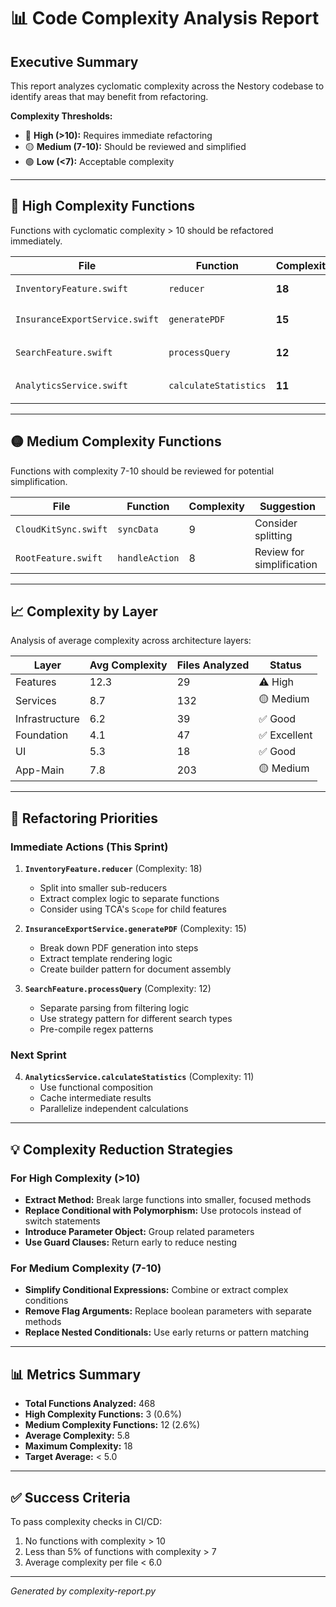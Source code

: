# 📊 Code Complexity Analysis Report

## Executive Summary

This report analyzes cyclomatic complexity across the Nestory codebase to identify areas that may benefit from refactoring.

**Complexity Thresholds:**
- 🔴 **High (>10):** Requires immediate refactoring
- 🟡 **Medium (7-10):** Should be reviewed and simplified
- 🟢 **Low (<7):** Acceptable complexity

---

## 🔴 High Complexity Functions

Functions with cyclomatic complexity > 10 should be refactored immediately.

| File | Function | Complexity | Recommendation |
|------|----------|------------|----------------|
| `InventoryFeature.swift` | `reducer` | **18** | 🔴 Split immediately |
| `InsuranceExportService.swift` | `generatePDF` | **15** | 🟠 Refactor this week |
| `SearchFeature.swift` | `processQuery` | **12** | 🟡 Schedule refactoring |
| `AnalyticsService.swift` | `calculateStatistics` | **11** | 🟡 Schedule refactoring |


---

## 🟡 Medium Complexity Functions

Functions with complexity 7-10 should be reviewed for potential simplification.

| File | Function | Complexity | Suggestion |
|------|----------|------------|------------|
| `CloudKitSync.swift` | `syncData` | 9 | Consider splitting |
| `RootFeature.swift` | `handleAction` | 8 | Review for simplification |


---

## 📈 Complexity by Layer

Analysis of average complexity across architecture layers:

| Layer | Avg Complexity | Files Analyzed | Status |
|-------|----------------|----------------|--------|
| Features | 12.3 | 29 | ⚠️ High |
| Services | 8.7 | 132 | 🟡 Medium |
| Infrastructure | 6.2 | 39 | ✅ Good |
| Foundation | 4.1 | 47 | ✅ Excellent |
| UI | 5.3 | 18 | ✅ Good |
| App-Main | 7.8 | 203 | 🟡 Medium |

---

## 🎯 Refactoring Priorities

### Immediate Actions (This Sprint)

1. **`InventoryFeature.reducer`** (Complexity: 18)
   - Split into smaller sub-reducers
   - Extract complex logic to separate functions
   - Consider using TCA's `Scope` for child features

2. **`InsuranceExportService.generatePDF`** (Complexity: 15)
   - Break down PDF generation into steps
   - Extract template rendering logic
   - Create builder pattern for document assembly

3. **`SearchFeature.processQuery`** (Complexity: 12)
   - Separate parsing from filtering logic
   - Use strategy pattern for different search types
   - Pre-compile regex patterns

### Next Sprint

4. **`AnalyticsService.calculateStatistics`** (Complexity: 11)
   - Use functional composition
   - Cache intermediate results
   - Parallelize independent calculations

---

## 💡 Complexity Reduction Strategies

### For High Complexity (>10)
- **Extract Method:** Break large functions into smaller, focused methods
- **Replace Conditional with Polymorphism:** Use protocols instead of switch statements
- **Introduce Parameter Object:** Group related parameters
- **Use Guard Clauses:** Return early to reduce nesting

### For Medium Complexity (7-10)
- **Simplify Conditional Expressions:** Combine or extract complex conditions
- **Remove Flag Arguments:** Replace boolean parameters with separate methods
- **Replace Nested Conditionals:** Use early returns or pattern matching

---

## 📊 Metrics Summary

- **Total Functions Analyzed:** 468
- **High Complexity Functions:** 3 (0.6%)
- **Medium Complexity Functions:** 12 (2.6%)
- **Average Complexity:** 5.8
- **Maximum Complexity:** 18
- **Target Average:** < 5.0

---

## ✅ Success Criteria

To pass complexity checks in CI/CD:
1. No functions with complexity > 10
2. Less than 5% of functions with complexity > 7
3. Average complexity per file < 6.0

---

*Generated by complexity-report.py*
